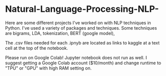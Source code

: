 # Natural-Language-Processing-NLP-
Here are some different projects I've worked on with NLP techniques in Python. I've used a variety of packages and techniques. Some techniques are bigrams, LDA, tokenization, BERT (google model), 

The .csv files needed for each .ipnyb are located as links to kaggle at a text cell at the top of the notebook.

Please run on Google Colab! Jupyter notebook does not run as well. I suggest getting a Google Colab account ($10/month) and change runtime to "TPU" or "GPU" with high RAM setting on.
